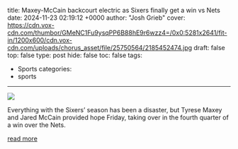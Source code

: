 title: Maxey-McCain backcourt electric as Sixers finally get a win vs Nets
date: 2024-11-23 02:19:12 +0000
author: "Josh Grieb"
cover: https://cdn.vox-cdn.com/thumbor/GMeNC1Fu9ysqPP6B88hE9r6wzz4=/0x0:5281x2641/fit-in/1200x600/cdn.vox-cdn.com/uploads/chorus_asset/file/25750564/2185452474.jpg
draft: false
top: false
type: post
hide: false
toc: false
tags:
  - Sports
categories:
  - sports
---

![](https://cdn.vox-cdn.com/thumbor/GMeNC1Fu9ysqPP6B88hE9r6wzz4=/0x0:5281x2641/fit-in/1200x600/cdn.vox-cdn.com/uploads/chorus_asset/file/25750564/2185452474.jpg)

Everything with the Sixers’ season has been a disaster, but Tyrese Maxey and Jared McCain provided hope Friday, taking over in the fourth quarter of a win over the Nets.

[read more](https://www.libertyballers.com/2024/11/22/24303576/sixers-nets-final-score-game-recap-jared-mccain-tyrese-maxey-guerschon-yabusele)
